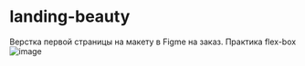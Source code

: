 # landing-beauty
Верстка первой страницы на макету в Figme на заказ. Практика  flex-box
![image](https://user-images.githubusercontent.com/106551445/235192270-18005087-812b-4cf1-ac9b-a3e0f8578820.png)
